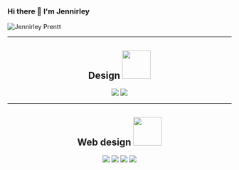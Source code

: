 ###   Hi there 👋 I'm Jennirley

![Jennirley Prentt](https://user-images.githubusercontent.com/95040405/161873507-3cd01109-dbf5-4137-9c22-8fcc6f3b5edc.png)

 *** 
 
 <h2 align="center">Design <img width="64px" src="https://user-images.githubusercontent.com/95040405/161879829-ceebae78-2ed7-473d-a7de-67216b52d391.gif"></h2> 
 
<p align="center">

 <img src="https://user-images.githubusercontent.com/95040405/161875063-3c724470-b7f5-4863-9032-8cf24964d077.png">
 <img src="https://user-images.githubusercontent.com/95040405/161875623-89ca45af-58b0-4995-b72d-f4efa6a8140f.png">

  
 </p>

***
<h2 align="center">Web design <img width="64px" src="https://user-images.githubusercontent.com/95040405/161880494-ae1000cb-8133-4787-8b76-6a4343102ecc.gif"></h2>
 
<p align="center">


 <img src="https://user-images.githubusercontent.com/95040405/161875628-ad5dcf17-68fe-47f4-ac28-8faf4c63fdd5.png">
 <img src="https://user-images.githubusercontent.com/95040405/161875637-5a8ae1ee-0511-4a2e-b454-354bcc1c6dd6.png">
 <img src="https://user-images.githubusercontent.com/95040405/161875640-8d019321-cd30-4ace-abae-5861306cb34e.png">
 <img src="https://user-images.githubusercontent.com/95040405/161875642-c0f2b1e4-233d-4d3c-a75e-a8bac33ed45b.png">
 
 </p>
 


      

